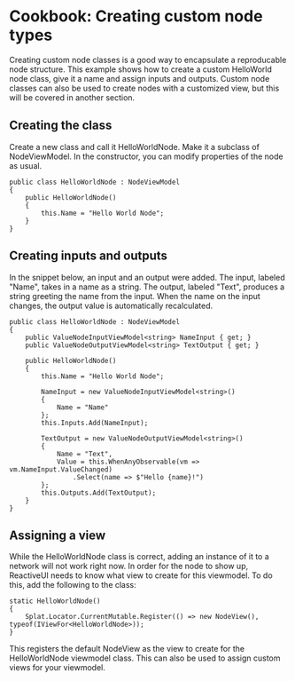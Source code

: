 # Cookbook: Creating custom node types

Creating custom node classes is a good way to encapsulate a reproducable node structure.
This example shows how to create a custom HelloWorld node class, give it a name and assign inputs and outputs.
Custom node classes can also be used to create nodes with a customized view, but this will be covered in another section.

## Creating the class

Create a new class and call it HelloWorldNode. Make it a subclass of NodeViewModel.
In the constructor, you can modify properties of the node as usual.

```
public class HelloWorldNode : NodeViewModel
{
    public HelloWorldNode()
    {
        this.Name = "Hello World Node";
    }
}
```

## Creating inputs and outputs

In the snippet below, an input and an output were added.
The input, labeled "Name", takes in a name as a string.
The output, labeled "Text", produces a string greeting the name from the input.
When the name on the input changes, the output value is automatically recalculated.

```
public class HelloWorldNode : NodeViewModel
{
    public ValueNodeInputViewModel<string> NameInput { get; }
    public ValueNodeOutputViewModel<string> TextOutput { get; }

    public HelloWorldNode()
    {
        this.Name = "Hello World Node";
        
        NameInput = new ValueNodeInputViewModel<string>()
        {
            Name = "Name"
        };
        this.Inputs.Add(NameInput);

        TextOutput = new ValueNodeOutputViewModel<string>()
        {
            Name = "Text",
            Value = this.WhenAnyObservable(vm => vm.NameInput.ValueChanged)
                .Select(name => $"Hello {name}!")
        };
        this.Outputs.Add(TextOutput);
    }
}
```

## Assigning a view

While the HelloWorldNode class is correct, adding an instance of it to a network will not work right now.
In order for the node to show up, ReactiveUI needs to know what view to create for this viewmodel.
To do this, add the following to the class:

```
static HelloWorldNode()
{
    Splat.Locator.CurrentMutable.Register(() => new NodeView(), typeof(IViewFor<HelloWorldNode>));
}
```

This registers the default NodeView as the view to create for the HelloWorldNode viewmodel class.
This can also be used to assign custom views for your viewmodel.